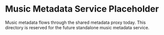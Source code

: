 # Music Metadata Service Placeholder

Music metadata flows through the shared metadata proxy today.
This directory is reserved for the future standalone music metadata service.
